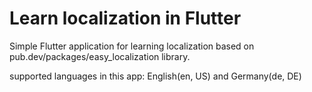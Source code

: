 # Learn localization in Flutter

Simple Flutter application for learning localization based on pub.dev/packages/easy_localization library.

supported languages in this app: English(en, US) and Germany(de, DE) 
